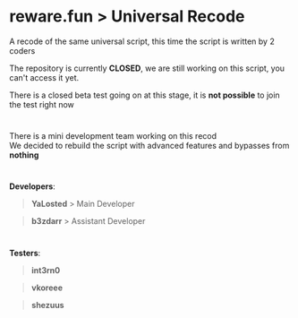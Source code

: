 # reware.fun > Universal Recode

A recode of the same universal script, this time the script is written by 2 coders  

The repository is currently **CLOSED**, we are still working on this script, you can't access it yet.

There is a closed beta test going on at this stage, it is **not possible** to join the test right now
#
There is a mini development team working on this recod  
We decided to rebuild the script with advanced features and bypasses from **nothing**

#
**Developers**:

> **YaLosted** > Main Developer

> **b3zdarr** > Assistant Developer 

#
**Testers**:

> **int3rn0**

> **vkoreee**

> **shezuus**
